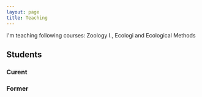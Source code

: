 ```yaml
---
layout: page
title: Teaching
---
```

I'm teaching following courses: Zoology I., Ecologi and Ecological Methods  

## Students

### Curent

### Former

